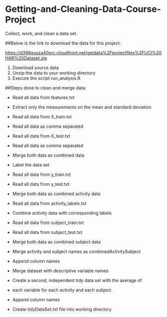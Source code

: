 Getting-and-Cleaning-Data-Course-Project
========================================

Collect, work, and clean a data set.

##Below is the link to download the data for this project: 

https://d396qusza40orc.cloudfront.net/getdata%2Fprojectfiles%2FUCI%20HAR%20Dataset.zip 

1. Download source data 
2. Unzip the data to your working directory
3. Execute the script run_analysis.R


##Steps done to clean and merge data:
* Read all data from features.txt
* Extract only the measurements on the mean and standard deviation
* Read all data from X_train.txt
* Read all data as comma separated
* Read all data from X_test.txt
* Read all data as comma separated
* Merge both data as combined data
* Label the data set


* Read all data from y_train.txt
* Read all data from y_test.txt
* Merge both data as combined activity data


* Read all data from activity_labels.txt
* Combine activity data with corresponding labels


* Read all data from subject_train.txt
* Read all data from subject_test.txt
* Merge both data as combined subject data


* Merge activity and subject names as combinedActivitySubject
* Append column names
* Merge dataset with descriptive variable names


* Create a second, independent tidy data set with the average of 
* each variable for each activity and each subject.
* Append column names
* Create tidyDataSet.txt file into working directory


